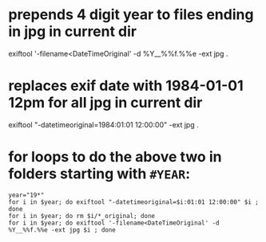 # prepends 4 digit year to files ending in jpg in current dir
exiftool '-filename<DateTimeOriginal' -d %Y__%%f.%%e -ext jpg .
# replaces exif date with 1984-01-01 12pm for all jpg in current dir
exiftool "-datetimeoriginal=1984:01:01 12:00:00" -ext jpg .
# for loops to do the above two in folders starting with `#YEAR`:
```
year="19*"
for i in $year; do exiftool "-datetimeoriginal=$i:01:01 12:00:00" $i ; done
for i in $year; do rm $i/*_original; done
for i in $year; do exiftool '-filename<DateTimeOriginal' -d %Y__%%f.%%e -ext jpg $i ; done
```
